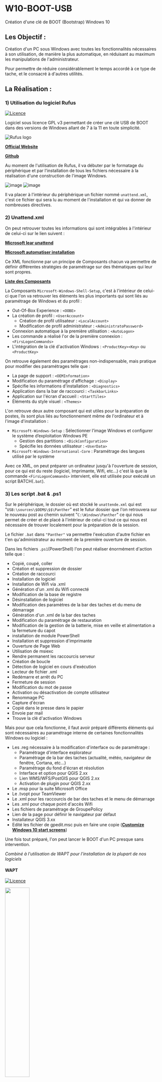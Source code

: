 # W10-BOOT-USB
Création d'une clé de BOOT (Bootstrap) Windows 10

## Les Objectif :

Création d'un PC sous Windows avec toutes les fonctionnalités nécessaires à son utilisation, de manière la plus automatique, en réduisant au maximum les manipulations de l'administrateur.

Pour permettre de réduire considérablement le temps accordé à ce type de tache, et le consacré à d'autres utilités.

## La Réalisation : 

### 1) Utilisation du logiciel Rufus
[![Licence](https://img.shields.io/badge/license-GPLv3-blue.svg?style=flat-square&label=License)](https://www.gnu.org/licenses/gpl-3.0.en.html)

Logiciel sous licence GPL v3 permettant de créer une clé USB de BOOT dans des versions de Windows allant de 7 à la 11 en toute simplicité.

 ![Rufus logo](https://raw.githubusercontent.com/pbatard/rufus/master/res/icons/rufus-128.png)
 
[__Official Website__](https://rufus.ie)

[__Github__](https://github.com/pbatard/rufus)

Au moment de l'utilisation de Rufus, il va débuter par le formatage du périphérique et par l'installation de tous les fichiers nécessaire à la réalisation d'une construction de l'image Windows.

![image](https://user-images.githubusercontent.com/120559974/220396662-3d3ffcd4-94fc-42ee-8645-c3169e48f062.png)
![image](https://user-images.githubusercontent.com/120559974/220397172-d73bb805-efb2-4903-aceb-274d6c6fb196.png)

Il va placer à l'intérieur du périphérique un fichier nommé ``unattend.xml``, c'est ce fichier qui sera lu au moment de l'installation et qui va donner de nombreuses directives.
 
### 2) Unattend.xml
On peut retrouver toutes les informations qui sont intégrables à l'intérieur de celui-ci sur le lien suivent :

[__Microsoft lear unattend__](https://learn.microsoft.com/fr-fr/windows-hardware/customize/desktop/unattend/microsoft-windows-shell-setup)

[__Microsoft automatiser installation__](https://learn.microsoft.com/fr-fr/windows-hardware/manufacture/desktop/automate-windows-setup?view=windows-11)

Ce XML fonctionne par un principe de Composants chacun va permettre de définir différentes stratégies de paramétrage sur des thématiques qui leur sont propres.

[__Liste des Composants__](https://learn.microsoft.com/fr-fr/windows-hardware/customize/desktop/unattend/components-b-unattend)

La Composants ``Microsoft-Windows-Shell-Setup``, c'est à l'intérieur de celui-ci que l'on va retrouver les éléments les plus importants qui sont liés au paramétrage de Windows et du profil :
- Out-Of-Box Experience : ``<OOBE>``
- La création de profil : ``<UserAccount>``
  - Création de profil utilisateur : ``<LocalAccount>``
  - Modification de profil administrateur : ``<AdministratoPassword>``
- Connexion automatique à la première utilisation : ``<AutoLogon>``
- Les commande a réalisé l'or de la première connexion : ``<FirsLogonCommands>``
- L'intégration de la clé d'activation Windows : ``<ProductKey><Key>`` ou ``<ProductKey>``
  
On retrouve également des paramétrages non-indispensable, mais pratique pour modifier des paramétrages telle que :
- La page de support : ``<OEMInformation>``
- Modification du paramétrage d'affichage : ``<Display>``
- Spécifie les informations d'installation : ``<Diagnostics>``
- Application dans la bar de raccourci : ``<TaskbarLinks>``
- Application sur l'écran d'accueil : ``<StartTiles>``
- Éléments du style visuel : ``<Themes>``

L'on retrouve deux autre composant qui est utiles pour la préparation de postes, ils sont plus liés au fonctionnement même de l'ordinateur et à l'image d'installation :
- ``Microsoft-Windows-Setup`` : Sélectionner l’image Windows et configurer le système d’exploitation Windows PE
  - Gestion des partitions : ``<DickConfiguration>``
  - Spécifie les données utilisateur : ``<UserData>``
- ``Microsoft-Windows-International-Core`` : Paramétrage des langues utilisé par le système

Avec ce XML, on peut préparer un ordinateur jusqu'à l'ouverture de session, pour ce qui est du reste (logiciel, Imprimante, Wifi, etc...) c'est là que la commande ``<FirsLogonCommands>`` intervient, elle est utilisée pour exécuté un script BATCH(``.bat``).

### 3) Les script .bat & .ps1
Sur le périphérique, le dossier où est stocké le ``unattende.xml`` qui est "``USB:\sources\$OEM$\$$\Panther``" est le futur dossier que l'on retrouvera sur le nouveau post au chemin suivent "``C:\Windows\Panther``" ce qui nous permet de créer et de placé à l'intérieur de celui-ci tout ce qui nous est nécessaire de trouver localement pour la préparation de la session.

Le fichier ``.bat`` dans ``"Panther"`` va permettre l'exécution d'autre fichier en t'en qu'administrateur au moment de la première ouverture de session.

Dans les fichiers ``.ps1``(PowerShell) l'on peut réaliser énormément d'action telle que :

- Copié, coupé, coller
- Création et suppression de dossier
- Création de raccourci
- Installation de logiciel
- Installation de Wifi via .xml
- Génération d'un .xml du Wifi connecté
- Modification de la base de registre
- Désinstallation de logiciel
- Modification des paramètres de la bar des taches et du menu de démarrage
- Génération d'un .xml de la bar des taches
- Modification du paramétrage de restauration
- Modification de la gestion de la batterie, mise en veille et alimentation a la fermeture du capot
- installation de module PowerShell
- Installation et suppression d'imprimante
- Ouverture de Page Web
- Utilisation de msiexc
- Rendre permanent les raccourcis serveur
- Création de boucle
- Détection de logiciel en cours d'exécution
- Lecteur de fichier .xml
- Redémarre et arrêt du PC
- Fermeture de session
- Modification du mot de passe
- Activation ou désactivation de compte utilisateur
- Renommage PC
- Capture d'écran
- Copié dans le presse dans le papier
- Envoie par mail
- Trouve la clé d'activation Windows

Mais pour que cela fonctionne, il faut avoir préparé différents éléments qui sont nécessaires au paramétrage interne de certaines fonctionnalités Windows ou logiciel :

- Les .reg nécessaire à la modification d'interface ou de paramétrage :
  - Paramétrage d'interface explorateur
  - Paramétrage de la bar des taches (actualité, météo, navigateur de fenêtre, Cortana, etc...)
  - Paramétrage du fond d'écran et résolution
  - Interface et option pour QGIS 2.xx
  - Lien WMS/WFS/PostGIS pour QGIS 2.xx
  - Activation de plugin pour QGIS 2.xx
- Le .msp pour la suite Microsoft Office
- Le .tvopt pour TeamViewer
- Le .xml pour les raccourcis de bar des taches et le menu de démarrage
- Les .xml pour chaque point d'accès Wifi
- Les fichiers de paramétrage de GroupePolicy
- Lien de la page pour définir le navigateur par défaut
- Installateur QGIS 3.xx
- Edité les fichier de gpedit.msc puis en faire une copie ([__Customize Windows 10 start screens__](https://learn.microsoft.com/en-us/windows/configuration/customize-windows-10-start-screens-by-using-group-policy)) 

Une fois tout préparé, l'on peut lancer le BOOT d'un PC presque sans intervention.

<i> *Combiné à l'utilisation de WAPT pour l'installation de la plupart de nos logiciels* </i>

#### WAPT
[![Licence](https://img.shields.io/badge/License-Licence%20propri%C3%A9taire-red?style=flat-square&label=License)](https://www.gnu.org/philosophy/categories.html#ProprietarySoftware)

<img src=https://user-images.githubusercontent.com/120559974/220587385-b290301e-8da7-4616-bf8a-185ef3fe3dc7.png width="40%" height="40%">

[__Official Website__](https://www.tranquil.it/gerer-parc-informatique/decouvrir-wapt/)

WAPT est un logiciel qui permet de réaliser la création de paquets affins, d'effectuer des installation et mise à jour de logiciel de marnière simple, silencieuse et automatique sur l'intégralité d'un parc informatique sans besoin d'intervention physique, pour se faire le logiciel fonctionne de la marnière suivante :

![fonctionnement_wapt](https://user-images.githubusercontent.com/120559974/220595018-62692b72-8433-4e61-b837-4a330638974e.png)


WAPT Self Service est une interface graphique qui permet de simplement et de marnière intuitive effectuée :
 - installation, mise à jour et désinstallation
 - Création de paquet
 - Recherche et filtrage des postes

<i> Interface de gestion des postes </i>

<img src=https://user-images.githubusercontent.com/120559974/220622165-4867864c-9d3b-4ca8-aecf-9586e93761b5.png width="40%" height="40%">

La mise à disposition d'un store de logiciels dans WAPT Self Service permet de facilité la création de paquet avec une bibliothèque de logiciel qui est mise à disposition.

<i>Bibliothèque de logiciel</i>

<img src=https://user-images.githubusercontent.com/120559974/220603306-c29d9fa8-497f-4e1a-8625-651aee0c12e8.png alt="Bibliothèque de logiciel" width="40%" height="40%">
 
<i> Interface des paquets </i>

<img src=https://user-images.githubusercontent.com/120559974/220622169-6e3f4f23-cdad-44cb-85cf-a482e0b3d3cf.png width="40%" height="40%">

<i> Interface des paquets du poste </i> 

<img src=https://user-images.githubusercontent.com/120559974/220622173-537f152d-96f3-43d4-af3e-e1f6b89e2d18.png width="40%" height="40%">

### 4) Générateur unattend.xml
Pour simplifier les différentes manipulations de unattend.xml l'on peut créer sous différents formats un GUI, mon générateur de .xml est au format PowerShell.

![image](https://user-images.githubusercontent.com/120559974/220123026-aa2b7ddb-e11b-4172-b84e-c16752ad7bbc.png)

[__Mon Unattend GUI__](https://github.com/tlaveille-CENRA/W10-BOOT-USB/tree/main/Panther/InstalCustome/Unattend)

## L'utilisation :

 1) Crée le fichier unattend.xml
 2) Placez la clé dans le PC à BOOT
 3) Ouvrir le menu de BOOT du BIOS et lancé avec le périphérique
 4) Acceptez les conditions d'utilisation de Windows
 5) Choix du formatage avancé
 6) Supprimez toutes les anciennes partitions
 7) BOOT sur une partition libre
 8) Attendre la fin de l'installation complète du PC

## Les axes futurs

Testé l'utilisation de ``imgmgr.exe``("Windows System Image Manager"), un outil du "Assessment and Deployment Kit" peut potentiellement permettre de faciliter 
la création d'un XML et de testé la validité de celui-ci.

[__Windows System Image Manager__](https://learn.microsoft.com/fr-fr/windows-hardware/customize/desktop/wsim/windows-system-image-manager-technical-reference)

Exploré les changements de Windows 10 à Windows 11, du unattend et des scripts PowerShell.

*Attention, fin en 2025 des mises à jour de sécurité pour Windows 10*

# Fin
